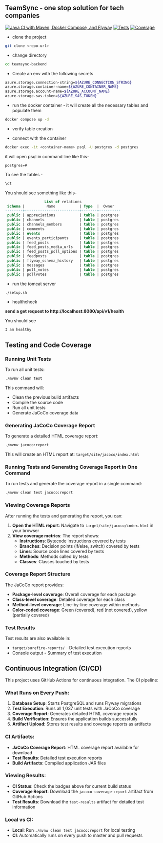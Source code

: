## TeamSync - one stop solution for tech companies

[![Java CI with Maven, Docker Compose, and Flyway](https://github.com/{owner}/{repo}/actions/workflows/ci.yml/badge.svg)](https://github.com/{owner}/{repo}/actions/workflows/ci.yml)
[![Tests](https://img.shields.io/badge/tests-1037%20passing-brightgreen)](https://github.com/{owner}/{repo}/actions/workflows/ci.yml)
[![Coverage](https://img.shields.io/badge/coverage-JaCoCo%20Report-blue)](https://github.com/{owner}/{repo}/actions/workflows/ci.yml)



* clone the project

```bash
git clone <repo-url>
```

* change directory
```bash
cd teamsync-backend
```

* Create an env with the following secrets

```bash
azure.storage.connection-string=${AZURE_CONNECTION_STRING}
azure.storage.container-name=${AZURE_CONTAINER_NAME}
azure.storage.account-name=${AZURE_ACCOUNT_NAME}
azure.storage.sas-token=${AZURE_SAS_TOKEN}
```

* run the docker container - it will create all the necessary tables and populate them

```bash
docker compose up -d

```

* verify table creation

- connect with the container
```bash
docker exec -it <container-name> psql -U postgres -d postgres

```
it will open psql in command line like this-
```code
postgres=# 
```
 To see the tables -

```sql
\dt
```
You should see something like this-

```sql
                  List of relations
 Schema |          Name           | Type  |  Owner   
--------+-------------------------+-------+----------
 public | appreciations           | table | postgres
 public | channels                | table | postgres
 public | channels_members        | table | postgres
 public | comments                | table | postgres
 public | events                  | table | postgres
 public | events_participants     | table | postgres
 public | feed_posts              | table | postgres
 public | feed_posts_media_urls   | table | postgres
 public | feed_posts_poll_options | table | postgres
 public | feedposts               | table | postgres
 public | flyway_schema_history   | table | postgres
 public | messages                | table | postgres
 public | poll_votes              | table | postgres
 public | pollvotes               | table | postgres
```


* run the tomcat server

```bash
./setup.sh
```

* healthcheck

**send a get request to http://localhost:8080/api/v1/health**

You should see 

```bash
I am healthy
```



## Testing and Code Coverage

### Running Unit Tests

To run all unit tests:

```bash
./mvnw clean test
```

This command will:
- Clean the previous build artifacts
- Compile the source code
- Run all unit tests
- Generate JaCoCo coverage data

### Generating JaCoCo Coverage Report

To generate a detailed HTML coverage report:

```bash
./mvnw jacoco:report
```

This will create an HTML report at: `target/site/jacoco/index.html`

### Running Tests and Generating Coverage Report in One Command

To run tests and generate the coverage report in a single command:

```bash
./mvnw clean test jacoco:report
```

### Viewing Coverage Reports

After running the tests and generating the report, you can:

1. **Open the HTML report**: Navigate to `target/site/jacoco/index.html` in your browser
2. **View coverage metrics**: The report shows:
   - **Instructions**: Bytecode instructions covered by tests
   - **Branches**: Decision points (if/else, switch) covered by tests
   - **Lines**: Source code lines covered by tests
   - **Methods**: Methods called by tests
   - **Classes**: Classes touched by tests

### Coverage Report Structure

The JaCoCo report provides:
- **Package-level coverage**: Overall coverage for each package
- **Class-level coverage**: Detailed coverage for each class
- **Method-level coverage**: Line-by-line coverage within methods
- **Color-coded coverage**: Green (covered), red (not covered), yellow (partially covered)

### Test Results

Test results are also available in:
- `target/surefire-reports/` - Detailed test execution reports
- Console output - Summary of test execution

## Continuous Integration (CI/CD)

This project uses GitHub Actions for continuous integration. The CI pipeline:

### What Runs on Every Push:
1. **Database Setup**: Starts PostgreSQL and runs Flyway migrations
2. **Test Execution**: Runs all 1,037 unit tests with JaCoCo coverage
3. **Coverage Report**: Generates detailed HTML coverage reports
4. **Build Verification**: Ensures the application builds successfully
5. **Artifact Upload**: Stores test results and coverage reports as artifacts

### CI Artifacts:
- **JaCoCo Coverage Report**: HTML coverage report available for download
- **Test Results**: Detailed test execution reports
- **Build Artifacts**: Compiled application JAR files

### Viewing Results:
- **CI Status**: Check the badges above for current build status
- **Coverage Report**: Download the `jacoco-coverage-report` artifact from GitHub Actions
- **Test Results**: Download the `test-results` artifact for detailed test information

### Local vs CI:
- **Local**: Run `./mvnw clean test jacoco:report` for local testing
- **CI**: Automatically runs on every push to master and pull requests


